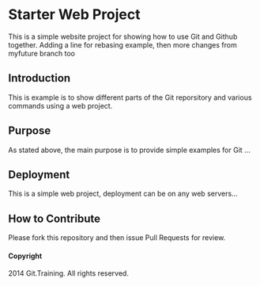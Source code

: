 # Starter Web Project

This is a simple website project for showing how to use Git and Github together. Adding a line for rebasing example, then more changes from myfuture branch too

## Introduction

This is example is to show different parts of the Git reporsitory and various commands using a web project.

## Purpose

As stated above, the main purpose is to provide simple examples for Git ...

## Deployment

This is a simple web project, deployment can be on any web servers...

## How to Contribute

Please fork this repository and then issue Pull Requests for review.

#### Copyright

2014 Git.Training. All rights reserved.